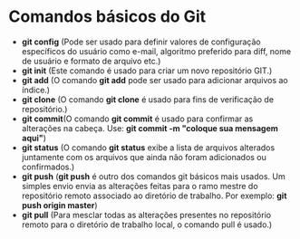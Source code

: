# Comandos básicos do Git

- **git config** (Pode ser usado para definir valores de configuração específicos do usuário como e-mail, algoritmo preferido para diff, nome de usuário e formato de arquivo etc.)
- **git init** (Este comando é usado para criar um novo repositório GIT.)
- **git add** (O comando **git add** pode ser usado para adicionar arquivos ao índice.)
- **git clone** (O comando **git clone** é usado para fins de verificação de repositório.)
- **git commit**(O comando **git commit** é usado para confirmar as alterações na cabeça. Use: **git commit -m "coloque sua mensagem aqui"**)
- **git status** (O comando **git status** exibe a lista de arquivos alterados juntamente com os arquivos que ainda não foram adicionados ou confirmados.)
- **git push** (**git push** é outro dos comandos git básicos mais usados. Um simples envio envia as alterações feitas para o ramo mestre do repositório remoto associado ao diretório de trabalho. Por exemplo: **git push origin master**)
- **git pull** (Para mesclar todas as alterações presentes no repositório remoto para o diretório de trabalho local, o comando pull é usado.)